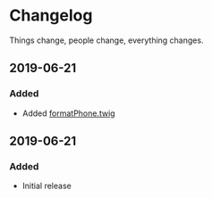 # Changelog

Things change, people change, everything changes.

## 2019-06-21
### Added
- Added [formatPhone.twig](macros/formatPhone.twig)

## 2019-06-21
### Added
- Initial release